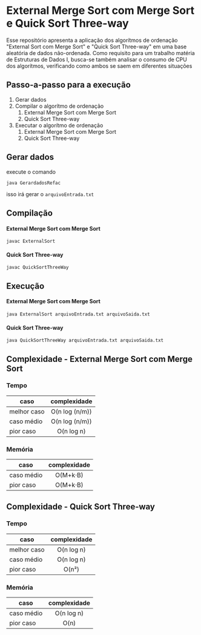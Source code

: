# External Merge Sort com Merge Sort e Quick Sort Three-way
Esse repositório apresenta a aplicação dos algorítmos de ordenação "External Sort com Merge Sort" e "Quick Sort Three-way" em uma base aleatória de dados não-ordenada. Como requisito para um trabalho matéria de Estruturas de Dados I, busca-se também analisar o consumo de CPU dos algorítmos, verificando como ambos se saem em diferentes situações
## Passo-a-passo para a execução
1. Gerar dados
2. Compilar o algorítmo de ordenação
    1. External Merge Sort com Merge Sort
    2. Quick Sort Three-way
3. Executar o algorítmo de ordenação
    1. External Merge Sort com Merge Sort
    2. Quick Sort Three-way

## Gerar dados
execute o comando
```
java GerardadosRefac
```
isso irá gerar o  `arquivoEntrada.txt`
## Compilação
#### External Merge Sort com Merge Sort

```
javac ExternalSort
```

#### Quick Sort Three-way
```
javac QuickSortThreeWay
```

## Execução
#### External Merge Sort com Merge Sort

```
java ExternalSort arquivoEntrada.txt arquivoSaida.txt
```

#### Quick Sort Three-way
```
java QuickSortThreeWay arquivoEntrada.txt arquivoSaida.txt
```


## Complexidade - External Merge Sort com Merge Sort
### Tempo
| caso  | complexidade |
| ------------- |:-------------:|
|melhor caso| O(n log​ (n/m​))|
|caso médio|O(n log​ (n/m​))|
|pior caso| O(n log n)|

### Memória
| caso  | complexidade |
| ------------- |:-------------:|
|caso médio|O(M+k⋅B)|
|pior caso|O(M+k⋅B)|


## Complexidade - Quick Sort Three-way

### Tempo
| caso  | complexidade |
| ------------- |:-------------:|
|melhor caso|O(n log n)|
|caso médio|O(n log n)|
|pior caso|O(n²)|


### Memória
| caso  | complexidade |
| ------------- |:-------------:|
|caso médio|O(n log n)|
|pior caso|O(n)|
